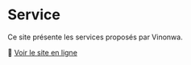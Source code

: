 # Service

Ce site présente les services proposés par Vinonwa.

🔗 [Voir le site en ligne](https://vinonwa.github.io/service/)
